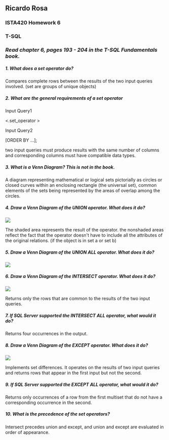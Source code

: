 ## Ricardo Rosa

### ISTA420 Homework 6

### T-SQL

### *Read chapter 6, pages 193 - 204 in the T-SQL Fundamentals book.*

##### 1. What does a set operator do?
Compares complete rows between the results of the two input queries involved.
(set are groups of unique objects)

##### 2. What are the general requirements of a set operator
Input Query1

<.set_operator >

Input Query2

[ORDER BY ...];

two input queries must produce results with the same number of columns and corresponding columns must have compatible data types.

##### 3. What is a Venn Diagram? This is not in the book.
A diagram representing mathematical or logical sets pictorially as circles or closed curves within an enclosing rectangle (the universal set), common elements of the sets being represented by the areas of overlap among the circles.

##### 4. Draw a Venn Diagram of the UNION operator. What does it do?
![](https://i.imgur.com/9Dd9O2t.png)

The shaded area represents the result of the operator. the nonshaded areas reflect the fact that the operator doesn't have to include all the attributes of the original relations. (if the object is in set a or set b)

##### 5. Draw a Venn Diagram of the UNION ALL operator. What does it do?
![](https://i.imgur.com/toWBenI.jpg)

##### 6. Draw a Venn Diagram of the INTERSECT operator. What does it do?
![](https://i.imgur.com/riazByw.png)

Returns only the rows that are common to the results of the two input queries.

##### 7. If SQL Server supported the INTERSECT ALL operator, what would it do?
Returns four occurrences in the output.

##### 8. Draw a Venn Diagram of the EXCEPT operator. What does it do?
![](https://i.imgur.com/vdPHbNB.jpg)

Implements set differences. It operates on the results of two input queries and returns rows that appear in the first input but not the second.


##### 9. If SQL Server supported the EXCEPT ALL operator, what would it do?
Returns only occurrences of a row from the first multiset that do not have a corresponding occurrence in the second.

##### 10. What is the precedence of the set operators?Intersect precedes union and except, and union and except are evaluated in order of appearance.